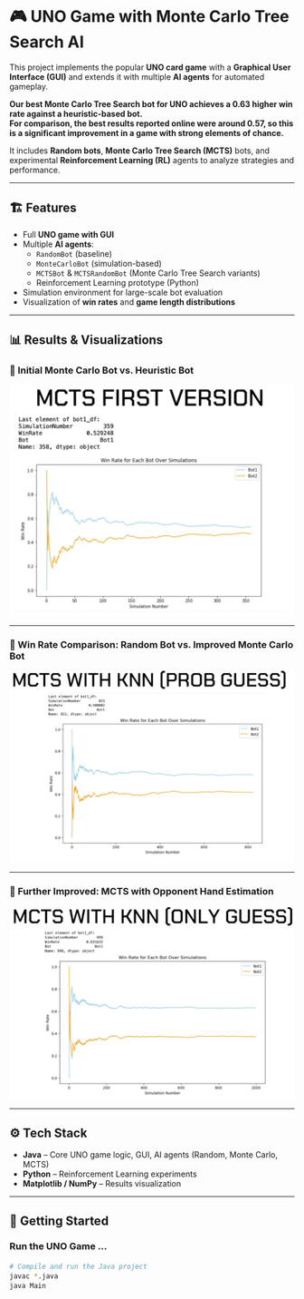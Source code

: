 # 🎮 UNO Game with Monte Carlo Tree Search AI

This project implements the popular **UNO card game** with a **Graphical User Interface (GUI)** and extends it with multiple **AI agents** for automated gameplay. 

**Our best **Monte Carlo Tree Search bot** for UNO achieves a **0.63 higher win rate** against a heuristic-based bot.  
For comparison, the best results reported online were around **0.57**, so this is a **significant improvement** in a game with strong elements of chance.**  

It includes **Random bots**, **Monte Carlo Tree Search (MCTS)** bots, and experimental **Reinforcement Learning (RL)** agents to analyze strategies and performance.  



---

## 🏗️ Features
- Full **UNO game with GUI**  
- Multiple **AI agents**:
  - `RandomBot` (baseline)  
  - `MonteCarloBot` (simulation-based)  
  - `MCTSBot` & `MCTSRandomBot` (Monte Carlo Tree Search variants)  
  - Reinforcement Learning prototype (Python)  
- Simulation environment for large-scale bot evaluation  
- Visualization of **win rates** and **game length distributions**  

---

## 📊 Results & Visualizations

### 🔹 Initial Monte Carlo Bot vs. Heuristic Bot
![Initial Version](firstVersion.png)

---

### 🔹 Win Rate Comparison: Random Bot vs. Improved Monte Carlo Bot
![Win Rate Random](withKnn.png)

---

### 🔹 Further Improved: MCTS with Opponent Hand Estimation
![MCTS Performance](improvedGuess.png)

---

## ⚙️ Tech Stack
- **Java** – Core UNO game logic, GUI, AI agents (Random, Monte Carlo, MCTS)  
- **Python** – Reinforcement Learning experiments  
- **Matplotlib / NumPy** – Results visualization  

---

## 🚀 Getting Started

### Run the UNO Game ...
```bash
# Compile and run the Java project
javac *.java
java Main
